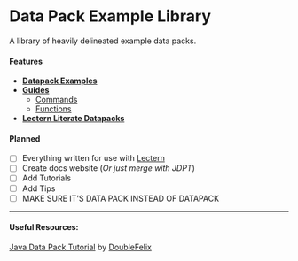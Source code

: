 # Data Pack Example Library
 A library of heavily delineated example data packs.

#### Features

 - **[Datapack Examples](datapacks)**
 - **[Guides](guides)**
    - [Commands](guides/commands)
    - [Functions](guides/functions)
 - **[Lectern Literate Datapacks](lectern)**
#### Planned
 - [ ] Everything written for use with [Lectern](https://github.com/mcbeet/lectern)
 - [ ] Create docs website (*Or just merge with JDPT*)
 - [ ] Add Tutorials
 - [ ] Add Tips
 - [ ] MAKE SURE IT'S DATA PACK INSTEAD OF DATAPACK

---
#### Useful Resources:
 [Java Data Pack Tutorial](https://doublef3lix.github.io/Java-Data-Pack-Tutorial/) by [DoubleFelix](https://github.com/DoubleF3lix)